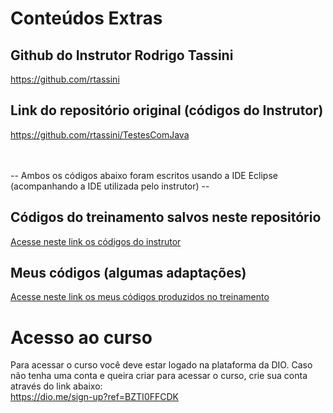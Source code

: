 # Conteúdos Extras

## Github do Instrutor Rodrigo Tassini 
https://github.com/rtassini

## Link do repositório original (códigos do Instrutor)
https://github.com/rtassini/TestesComJava

<br>
<br>
-- Ambos os códigos abaixo foram escritos usando a IDE Eclipse (acompanhando a IDE utilizada pelo instrutor) --

## Códigos do treinamento salvos neste repositório
[Acesse neste link os códigos do instrutor](https://github.com/dimitrimarinho/Aplicar-Testes-com-Java/tree/main/Se%C3%A7%C3%A3o%20de%20Conte%C3%BAdos%20Extras/C%C3%B3digos%20do%20Treinamento%20(Rodrigo%20Tassini))

## Meus códigos (algumas adaptações)
[Acesse neste link os meus códigos produzidos no treinamento](https://github.com/dimitrimarinho/Aplicar-Testes-com-Java/tree/main/Se%C3%A7%C3%A3o%20de%20Conte%C3%BAdos%20Extras/Meus%20c%C3%B3digos%20(algumas%20adapta%C3%A7%C3%B5es)/JUNIT4)

# Acesso ao curso

Para acessar o curso você deve estar logado na plataforma da DIO.
Caso não tenha uma conta e queira criar para acessar o curso, crie sua conta através do link abaixo: <br>
https://dio.me/sign-up?ref=BZTI0FFCDK
